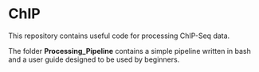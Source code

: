 # ChIP

This repository contains useful code for processing ChIP-Seq data.

The folder **Processing_Pipeline** contains a simple pipeline written in bash and a user guide designed to be used by beginners.
